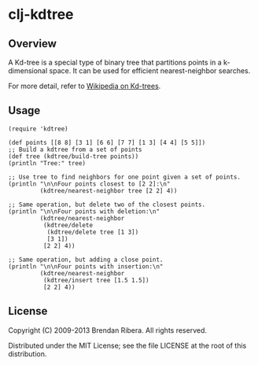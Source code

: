 # clj-kdtree

## Overview

A Kd-tree is a special type of binary tree that partitions points in a
k-dimensional space. It can be used for efficient nearest-neighbor
searches.

For more detail, refer to [Wikipedia on Kd-trees](http://en.wikipedia.org/wiki/Kd-tree).

## Usage

    (require 'kdtree)

    (def points [[8 8] [3 1] [6 6] [7 7] [1 3] [4 4] [5 5]])
    ;; Build a kdtree from a set of points
    (def tree (kdtree/build-tree points))
    (println "Tree:" tree)
    
    ;; Use tree to find neighbors for one point given a set of points.
    (println "\n\nFour points closest to [2 2]:\n"
             (kdtree/nearest-neighbor tree [2 2] 4))

    ;; Same operation, but delete two of the closest points.
    (println "\n\nFour points with deletion:\n"
             (kdtree/nearest-neighbor
              (kdtree/delete
               (kdtree/delete tree [1 3])
               [3 1])
              [2 2] 4))

    ;; Same operation, but adding a close point.
    (println "\n\nFour points with insertion:\n"
             (kdtree/nearest-neighbor
              (kdtree/insert tree [1.5 1.5])
              [2 2] 4))

## License

Copyright (C) 2009-2013 Brendan Ribera. All rights reserved.

Distributed under the MIT License; see the file LICENSE at the root of
this distribution.
